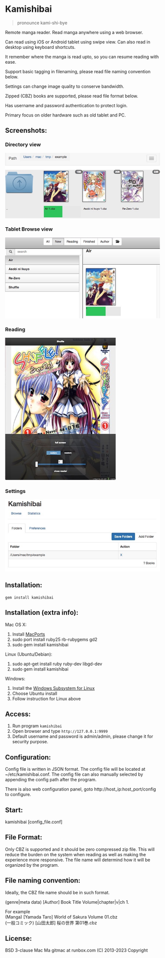 Kamishibai
=========================
> pronounce kami-shi-bye

Remote manga reader. Read manga anywhere using a web browser.  

Can read using iOS or Android tablet using swipe view. Can also read in desktop using keyboard shortcuts.

It remember where the manga is read upto, so you can resume reading with ease.

Support basic tagging in filenaming, please read file naming convention below. 

Settings can change image quality to conserve bandwidth.  

Zipped (CBZ) books are supported, please read file format below.  

Has username and password authentication to protect login.

Primary focus on older hardware such as old tablet and PC.

Screenshots:
--------------------------  
### Directory view  
![Directory view](/images/view_dir.jpg)

### Tablet Browse view  
![Tablet Browse view](/images/view_browse.jpg)

### Reading  
![Reading](/images/reading.jpg)

### Settings  
![Settings](/images/settings.jpg)

Installation:
--------------------------
`gem install kamishibai`
  

Installation (extra info):
--------------------------

Mac OS X:  
1. Install [MacPorts](http://www.macports.org/)  
2. sudo port install ruby25 rb-rubygems gd2  
3. sudo gem install kamishibai
  
Linux (Ubuntu/Debian):  
1. sudo apt-get install ruby ruby-dev libgd-dev
2. sudo gem install kamishibai

Windows:
1. Install the [Windows Subsystem for Linux](https://docs.microsoft.com/en-us/windows/wsl/install-win10)
2. Choose Ubuntu install
3. Follow instruction for Linux above

Access:
--------------------------
1. Run program   `kamishibai`
2. Open browser and type  `http://127.0.0.1:9999`  
3. Default username and password is admin/admin, please change it for security purpose.

Configuration:
--------------------------
Config file is written in JSON format. The config file will be located at ~/etc/kamishibai.conf. The config file can also manually selected by appending the config path after the program.  

There is also web configuration panel, goto http://host_ip:host_port/config to configure.


  
Start:  
--------------------------
kamishibai [config_file.conf]
  
File Format:
--------------------------
Only CBZ is supported and it should be zero compressed zip file. This will reduce the burden on the system when reading as well as making the experience more responsive. The file name will determind how it will be organized by the program.

File naming convention:
--------------------------
Ideally, the CBZ file name should be in such format.  
  
(genre|meta data) [Author] Book Title Volume|chapter|v|ch 1.  
  
For example  
(Manga) [Yamada Taro] World of Sakura Volume 01.cbz  
(一般コミック) [山田太郎] 桜の世界 第01巻.cbz  
  
  
License:
--------------------------
BSD 3-clause
Mac Ma gitmac at runbox.com (C) 2013-2023 Copyright

